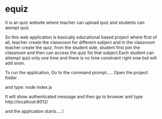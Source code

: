 # equiz
It is an quiz website where teacher can upload  quiz and students can atempt quiz

So this web application is basically educational based project where first of all, teacher create the classroom for different subject and in the classroom teacher create the quiz.
from the student side, student first join the classroom and then can access the quiz fot that subject.Each student can attempt quiz only one time and there is no time constraint 
right now but will add soon.

To run the application,
   Go to the command prompt.....
   Open the project folder
   
   and type:
        node index.js
        
        
  It will show authenticated message and then go to browser and type
       http://localhost:8012/
       
       
  and the application starts.....!

